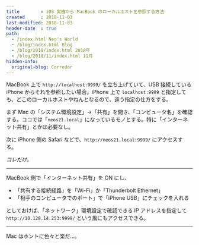```yaml
---
title        : iOS 実機から MacBook のローカルホストを参照する方法
created      : 2018-11-03
last-modified: 2018-11-03
header-date  : true
path:
  - /index.html Neo's World
  - /blog/index.html Blog
  - /blog/2018/index.html 2018年
  - /blog/2018/11/index.html 11月
hidden-info:
  original-blog: Corredor
---
```


MacBook 上で `http://localhost:9999/` を立ち上げていて、USB 接続している iPhone からそれを参照したい場合。iPhone 上で `localhost:9999` と指定しても、どこのローカルホストやねんとなるので、違う指定の仕方をする。

まず Mac の「システム環境設定」→「共有」を開き、「コンピュータ名」を確認する。ココでは「`neos21.local`」になっているモノとする。特に「インターネット共有」とかは必要なし。

次に iPhone 側の Safari などで、`http://neos21.local:9999/` にアクセスする。

_コレだけ。_

---

MacBook 側で「インターネット共有」を ON にし、

- 「共有する接続経路」を「Wi-Fi」か「Thunderbolt Ethernet」
- 「相手のコンピュータでのポート」で「iPhone USB」にチェックを入れる

としておけば、「ネットワーク」環境設定で確認できる IP アドレスを指定して `http://10.128.14.253:9999/` という風にもアクセスできる。

---

Mac はホントに色々と楽だ…。
